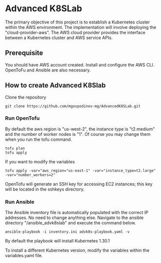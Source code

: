 # Advanced K8SLab
The primary objective of this project is to establish a Kubernetes cluster within the AWS environment. The implementation will involve deploying the "cloud-provider-aws". The AWS cloud provider provides the interface between a Kubernetes cluster and AWS service APIs.

## Prerequisite
You should have AWS account created. Install and configure the AWS CLI. OpenToFu and Ansible are also necessary.

## How to create Advanced K8Slab
Clone the repository 

```
git clone https://github.com/mgospodinov-mg/AdvancedK8SLab.git
```

### Run OpenTofu 

By default the aws region is "us-west-2", the instance type is "t2.medium" and the number of worker nodes is "1". Of course you may change them when you run the tofu command.

```
tofu plan
tofu apply
```
If you want to modify the variables

```
tofu apply -var="aws_region="us-east-1" -var="instance_type=t2.large" -var="number_workers=2"
```

OpenTofu will generate an SSH key for accessing EC2 instances; this key will be located in the sshkeys directory.

### Run Ansible

The Ansible inventory file is automatically populated with the correct IP addresses. No need to change anything else.
Navigate to the ansible directory "<path>/ansible_advk8slab" and execute the command below. 

```
ansible-playbook -i inventory.ini advk8s-playbook.yaml -v
```

By default the playbook will install Kubernetes 1.30.1

To install a different Kubernetes version, modify the variables within the variables.yaml file.